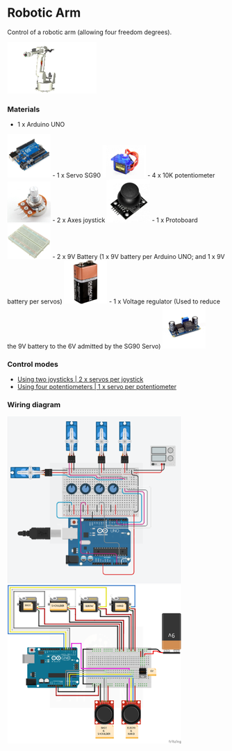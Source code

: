 # Robotic Arm

Control of a robotic arm (allowing four freedom degrees).

![robotic-arm](PICTURES/robotic-arm.gif)

### Materials

- 1 x Arduino UNO
<img src="PICTURES/arduino-uno.jpg" width="100"/>
- 1 x Servo SG90
<img src="PICTURES/servo-sg90.jpg" width="100"/>
- 4 x 10K potentiometer
<img src="PICTURES/10k-potentiometer.jpg" width="100"/>
- 2 x Axes joystick
<img src="PICTURES/joystick.jpg" width="100"/>
- 1 x Protoboard
<img src="PICTURES/protoboard.jpg" width="100"/>
- 2 x 9V Battery (1 x 9V battery per Arduino UNO; and 1 x 9V battery per servos)
<img src="PICTURES/9v_battery.jpg" width="100"/>
- 1 x Voltage regulator (Used to reduce the 9V battery to the 6V admitted by the SG90 Servo)
<img src="PICTURES/voltage-regulator.jpg" width="100"/>

### Control modes

- [Using two joysticks | 2 x servos per joystick](./CODE/JOYSTICK/robotic-arm-joystick.ino)
- [Using four potentiometers | 1 x servo per potentiometer](./CODE/POTENTIOMETER/robotic-arm-potentiometer.ino)
  
### Wiring diagram

<img src="PICTURES/wiring-diagram-potentiometer.png" alt="Using four potentiometers" width="400"/>
<img src="PICTURES/wiring-diagram-joystick.png" alt="Using two joysticks" width="400"/>
